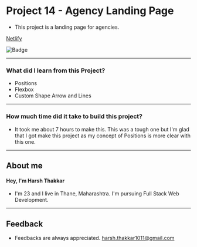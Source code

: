 # **Project 14 - Agency Landing Page**

- This project is a landing page for agencies. 

[Netlify](https://agency-landing-page-harshcodes.netlify.app)

![Badge](https://img.shields.io/badge/Netlify-Link-green)

---

### **What did I learn from this Project?**

- Positions
- Flexbox
- Custom Shape Arrow and Lines

---

### **How much time did it take to build this project?**

- It took me about 7 hours to make this. This was a tough one but I'm glad that I got make this project as my concept of Positions is more clear with this one.

---

## **About me**

#### **Hey, I'm Harsh Thakkar**

- I'm 23 and I live in Thane, Maharashtra. I'm pursuing Full Stack Web Development.

---

## **Feedback**
- Feedbacks are always appreciated. harsh.thakkar1011@gmail.com